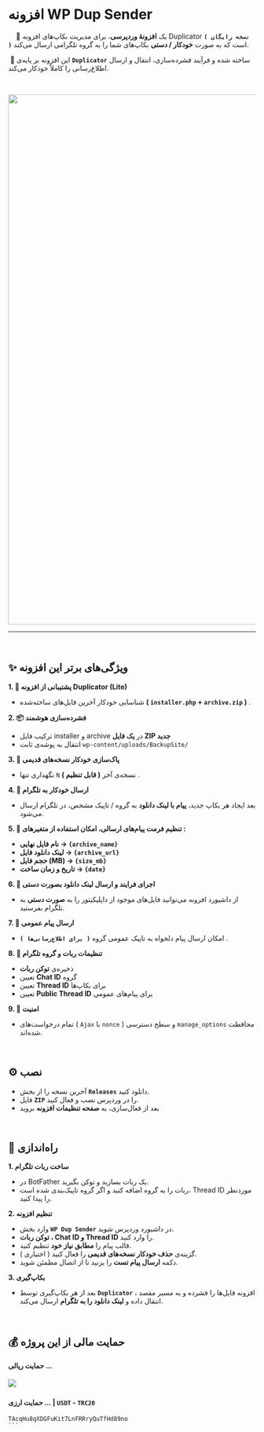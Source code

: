 # افزونه WP Dup Sender
‌ ‌ ‌
‌   📌 یک **افزونهٔ وردپرسی**، برای مدیریت بکاپ‌های افزونه Duplicator **`( نسخه رایگان )`** است که به صورت **خودکار / دستی** بکاپ‌های شما را به گروه تلگرامی ارسال می‌کند.

‌   📌 این افزونه بر پایه‌ی  **` Duplicator `** ساخته شده و فرآیند فشرده‌سازی، انتقال و ارسال اطلاع‌رسانی را کاملاً خودکار می‌کند.

‌
<p align="center">
  <img src="" width="1080px" />
</p>

___

‌
## ✨ ویژگی‌های برتر این افزونه
 **1. 📂 پشتیبانی از افزونه Duplicator (Lite)**
- شناسایی خودکار آخرین فایل‌های ساخته‌شده **( ` installer.php ` + ` archive.zip ` )** .

 **2. 📦 فشرده‌سازی هوشمند**
- ترکیب فایل installer و archive در **یک فایل ZIP جدید**
- انتقال به پوشه‌ی ثابت ` wp-content/uploads/BackupSite/ `

 **3. 🔴 پاک‌سازی خودکار نسخه‌های قدیمی**
- نگهداری تنها ` N ` نسخه‌ی آخر **( قابل تنظیم )** .

 **4. 🔰 ارسال خودکار به تلگرام**
- بعد ایجاد هر بکاپ جدید، **پیام با لینک دانلود** به گروه / تاپیک مشخص، در تلگرام ارسال می‌شود.

 **5. 🔶 تنظیم فرمت پیام‌های ارسالی، امکان استفاده از متغیرهای :**
- **نام فایل نهایی → ` {archive_name} `**
- **لینک دانلود فایل → ` {archive_url} `**
- **حجم فایل (MB) → ` {size_mb} `**
- **تاریخ و زمان ساخت → ` {date} `**

 **6. 🔧 اجرای فرایند و ارسال لینک دانلود بصورت دستی**
- از داشبورد افزونه می‌توانید فایل‌های موجود از داپلیکیتور را به **صورت دستی** به تلگرام بفرستید.

 **7. 📢 ارسال پیام عمومی**
- امکان ارسال پیام دلخواه به تاپیک عمومی گروه **`( برای اطلاع‌رسانی‌ها )`** .

 **8. 🔑 تنظیمات ربات و گروه تلگرام**
- ذخیره‌ی **توکن ربات**
- تعیین **Chat ID** گروه
- تعیین **Thread ID** برای بکاپ‌ها
- تعیین **Public Thread ID** برای پیام‌های عمومی

 **9. 🔐 امنیت**
- تمام درخواست‌های ( ` Ajax ` با ` nonce ` ) و سطح دسترسی ` manage_options ` محافظت شده‌اند.

‌
## ⚙️ نصب
- آخرین نسخه را از بخش **` Releases `** دانلود کنید.
- فایل **` ZIP `** را در وردپرس نصب و فعال کنید.
- بعد از فعال‌سازی، به **صفحه تنظیمات افزونه** بروید

‌
## 🚀 راه‌اندازی
**1. ساخت ربات تلگرام**
- در BotFather یک ربات بسازید و توکن بگیرید.
- ربات را به گروه اضافه کنید و اگر گروه تاپیک‌بندی شده است، Thread ID موردنظر را پیدا کنید.

**2. تنظیم افزونه**
- وارد بخش **` WP Dup Sender `** در داشبورد وردپرس شوید.
  ‌
  ‌
- **توکن ربات ، Chat ID و Thread ID** را وارد کنید.
- قالب پیام را **مطابق نیاز خود** تنظیم کنید.
- گزینه‌ی **حذف خودکار نسخه‌های قدیمی** را فعال کنید ( اختیاری ).
- دکمه **ارسال پیام تست** را بزنید تا از اتصال مطمئن شوید.

**3. بکاپ‌گیری**
- بعد از هر بکاپ‌گیری توسط **` Duplicator `** ، افزونه فایل‌ها را فشرده و به مسیر مقصد انتقال داده و **لینک دانلود را به تلگرام** ارسال می‌کند.

‌
## 💰 حمایت‌ مالی از این پروژه 

#### حمایت ریالی ...
<a href="https://www.coffeebede.com/mohamadjavadkarimi"><img class="img-fluid" src="https://coffeebede.ir/DashboardTemplateV2/app-assets/images/banner/default-yellow.svg" /></a>
‌

#### حمایت ارزی ... | **`‌USDT` - `TRC20`**

```
TAcqHu8qXDGFuKit7LnFRRryQuTfHd89no
```‌
